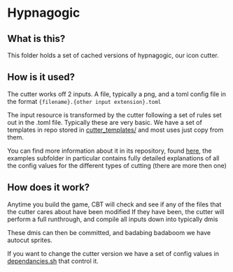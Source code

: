 # Hypnagogic

## What is this?

This folder holds a set of cached versions of hypnagogic, our icon cutter.

## How is it used?

The cutter works off 2 inputs. A file, typically a png, and a toml config file in the format `{filename}.{other input extension}.toml`

The input resource is transformed by the cutter following a set of rules set out in the .toml file.
Typically these are very basic. We have a set of templates in repo stored in [cutter_templates/](../../cutter_templates/) and most uses just copy from them.

You can find more information about it in its repository, found [here](https://github.com/actioninja/hypnagogic), the examples subfolder in particular contains fully detailed explanations of all the config values for the different types of cutting (there are more then one)

## How does it work?

Anytime you build the game, CBT will check and see if any of the files that the cutter cares about have been modified
If they have been, the cutter will perform a full runthrough, and compile all inputs down into typically dmis

These dmis can then be committed, and badabing badaboom we have autocut sprites.

If you want to change the cutter version we have a set of  config values in [dependancies.sh](../../dependencies.sh) that control it.
